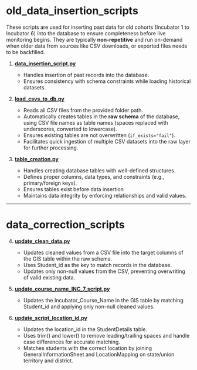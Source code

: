 # old_data_insertion_scripts

These scripts are used for inserting past data for old cohorts (Incubator 1 to Incubator 6) into the database to ensure completeness before live monitoring begins. They are typically **non-repetitive** and run on-demand when older data from sources like CSV downloads, or exported files needs to be backfilled.

1. **[data\_insertion\_script.py](https://github.com/VigyanShaala-Tech/deployment_scripts/blob/main/old_data_insertion_scripts/data_insertion_script.py)**

   * Handles insertion of past records into the database.
   * Ensures consistency with schema constraints while loading historical datasets.

2. **[load\_csvs\_to\_db.py](https://github.com/VigyanShaala-Tech/deployment_scripts/blob/main/old_data_insertion_scripts/load_csvs_to_db.py)**

    * Reads all CSV files from the provided folder path.  
    * Automatically creates tables in the **raw schema** of the database, using CSV file names as table names (spaces replaced with underscores, converted to lowercase).  
    * Ensures existing tables are not overwritten (`if_exists="fail"`).  
    * Facilitates quick ingestion of multiple CSV datasets into the raw layer for further processing. 

3. **[table\_creation.py](https://github.com/VigyanShaala-Tech/deployment_scripts/blob/main/old_data_insertion_scripts/table_creation.py)**

    * Handles creating database tables with well-defined structures.
    * Defines proper columns, data types, and constraints (e.g., primary/foreign keys).
    * Ensures tables exist before data insertion
    * Maintains data integrity by enforcing relationships and valid values.

---
# data_correction_scripts

4. **[update\_clean\_data.py](https://github.com/VigyanShaala-Tech/deployment_scripts/blob/main/old_data_insertion_scripts/update_clean_data.py)**

    * Updates cleaned values from a CSV file into the target columns of the GIS table within the raw schema.
    * Uses Student_id as the key to match records in the database.
    * Updates only non-null values from the CSV, preventing overwriting of valid existing data.

5. **[update\_course\_name\_INC_7\_script.py](https://github.com/VigyanShaala-Tech/deployment_scripts/blob/main/old_data_insertion_scripts/update_course_name_INC_7_script.py)**

    * Updates the Incubator_Course_Name in the GIS table by matching Student_id and applying only non-null cleaned values.

6. **[update\_script\_location\_id.py](https://github.com/VigyanShaala-Tech/deployment_scripts/blob/main/old_data_insertion_scripts/update_script_location_id.py)**
    
    * Updates the location_id in the StudentDetails table.
    * Uses trim() and lower() to remove leading/trailing spaces and handle case differences for accurate matching.
    * Matches students with the correct location by joining GeneralInformationSheet and LocationMapping on state/union territory and district.